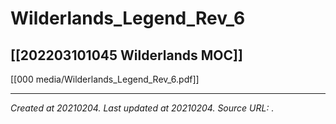 # Wilderlands_Legend_Rev_6
 [[202203101045 Wilderlands MOC]] 
---

[[000 media/Wilderlands_Legend_Rev_6.pdf]]


---

_Created at 20210204._
_Last updated at 20210204._
_Source URL: [](https://watermark.drivethrurpg.com/download_portal.php?tkn=e2a9b1ef1b9a44b97b02ced55f38fb3a&cid=693019&site=dtrpg&oid=21360752&opdid=67650544&bidx=5)._



